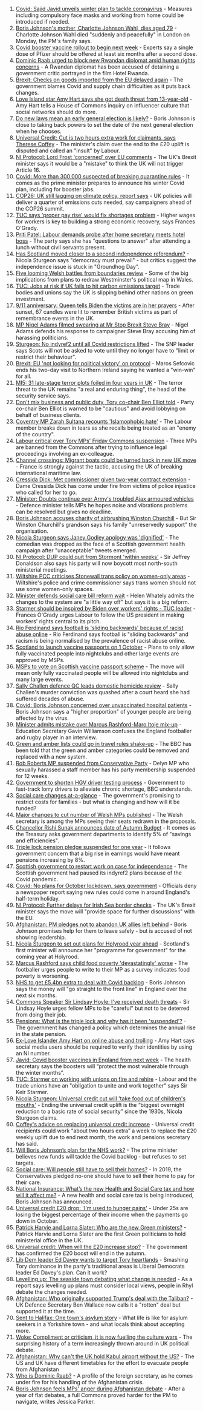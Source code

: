 1. [Covid: Sajid Javid unveils winter plan to tackle coronavirus](https://www.bbc.co.uk/news/uk-58560031?at_medium=RSS&at_campaign=KARANGA) - Measures including compulsory face masks and working from home could be introduced if needed.
2. [Boris Johnson's mother, Charlotte Johnson Wahl, dies aged 79](https://www.bbc.co.uk/news/uk-politics-58548437?at_medium=RSS&at_campaign=KARANGA) - Charlotte Johnson Wahl died "suddenly and peacefully" in London on Monday, the PM's family says.
3. [Covid booster vaccine rollout to begin next week](https://www.bbc.co.uk/news/health-58550833?at_medium=RSS&at_campaign=KARANGA) - Experts say a single dose of Pfizer should be offered at least six months after a second dose.
4. [Dominic Raab urged to block new Rwandan diplomat amid human rights concerns](https://www.bbc.co.uk/news/uk-politics-58549303?at_medium=RSS&at_campaign=KARANGA) - A Rwandan diplomat has been accused of detaining a government critic portrayed in the film Hotel Rwanda.
5. [Brexit: Checks on goods imported from the EU delayed again](https://www.bbc.co.uk/news/uk-politics-58556453?at_medium=RSS&at_campaign=KARANGA) - The government blames Covid and supply chain difficulties as it puts back changes.
6. [Love Island star Amy Hart says she got death threat from 13-year-old](https://www.bbc.co.uk/news/entertainment-arts-58558394?at_medium=RSS&at_campaign=KARANGA) - Amy Hart tells a House of Commons inquiry on influencer culture that social networks should do more.
7. [Do new laws mean an early general election is likely?](https://www.bbc.co.uk/news/uk-politics-58548428?at_medium=RSS&at_campaign=KARANGA) - Boris Johnson is close to taking back powers to set the date of the next general election when he chooses.
8. [Universal Credit: Cut is two hours extra work for claimants, says Therese Coffey](https://www.bbc.co.uk/news/uk-politics-58547881?at_medium=RSS&at_campaign=KARANGA) - The minister's claim over the end to the £20 uplift is disputed and called an "insult" by Labour.
9. [NI Protocol: Lord Frost 'concerned' over EU comments](https://www.bbc.co.uk/news/uk-northern-ireland-58551988?at_medium=RSS&at_campaign=KARANGA) - The UK's Brexit minister says it would be a "mistake" to think the UK will not trigger Article 16.
10. [Covid: More than 300,000 suspected of breaking quarantine rules](https://www.bbc.co.uk/news/uk-politics-58517123?at_medium=RSS&at_campaign=KARANGA) - It comes as the prime minister prepares to announce his winter Covid plan, including for booster jabs.
11. [COP26: UK still lagging on climate policy, report says](https://www.bbc.co.uk/news/science-environment-58520330?at_medium=RSS&at_campaign=KARANGA) - UK policies will deliver a quarter of emissions cuts needed, say campaigners ahead of the COP26 summit.
12. [TUC says 'proper pay rise' would fix shortages problem](https://www.bbc.co.uk/news/business-58538887?at_medium=RSS&at_campaign=KARANGA) - Higher wages for workers is key to building a strong economic recovery, says Frances O'Grady.
13. [Priti Patel: Labour demands probe after home secretary meets hotel boss](https://www.bbc.co.uk/news/uk-politics-58536126?at_medium=RSS&at_campaign=KARANGA) - The party says she has "questions to answer" after attending a lunch without civil servants present.
14. [Has Scotland moved closer to a second independence referendum?](https://www.bbc.co.uk/news/uk-scotland-scotland-politics-58543558?at_medium=RSS&at_campaign=KARANGA) - Nicola Sturgeon says "democracy must prevail" - but critics suggest the independence issue is stuck in "Groundhog Day".
15. [Five looming Welsh battles from boundaries review](https://www.bbc.co.uk/news/uk-wales-politics-58491726?at_medium=RSS&at_campaign=KARANGA) - Some of the big implications from plans to redraw Westminster's political map in Wales.
16. [TUC: Jobs at risk if UK fails to hit carbon emissions target](https://www.bbc.co.uk/news/business-58519996?at_medium=RSS&at_campaign=KARANGA) - Trade bodies and unions say the UK is slipping behind other nations on green investment.
17. [9/11 anniversary: Queen tells Biden the victims are in her prayers](https://www.bbc.co.uk/news/uk-58522061?at_medium=RSS&at_campaign=KARANGA) - After sunset, 67 candles were lit to remember British victims as part of remembrance events in the UK.
18. [MP Nigel Adams filmed swearing at Mr Stop Brexit Steve Bray](https://www.bbc.co.uk/news/uk-england-york-north-yorkshire-58518526?at_medium=RSS&at_campaign=KARANGA) - Nigel Adams defends his response to campaigner Steve Bray accusing him of harassing politicians.
19. [Sturgeon: No indyref2 until all Covid restrictions lifted](https://www.bbc.co.uk/news/uk-scotland-scotland-politics-58536298?at_medium=RSS&at_campaign=KARANGA) - The SNP leader says Scots will not be asked to vote until they no longer have to "limit or restrict their behaviour".
20. [Brexit: EU 'not looking for political victory' on protocol](https://www.bbc.co.uk/news/uk-northern-ireland-58509239?at_medium=RSS&at_campaign=KARANGA) - Maros Sefcovic ends his two-day visit to Northern Ireland saying he wanted a "win-win" for all.
21. [MI5: 31 late-stage terror plots foiled in four years in UK](https://www.bbc.co.uk/news/uk-58512901?at_medium=RSS&at_campaign=KARANGA) - The terror threat to the UK remains "a real and enduring thing", the head of the security service says.
22. [Don't mix business and public duty, Tory co-chair Ben Elliot told](https://www.bbc.co.uk/news/uk-politics-58504744?at_medium=RSS&at_campaign=KARANGA) - Party co-chair Ben Elliot is warned to be "cautious" and avoid lobbying on behalf of business clients.
23. [Coventry MP Zarah Sultana recounts 'Islamophobic hate'](https://www.bbc.co.uk/news/uk-england-coventry-warwickshire-58515751?at_medium=RSS&at_campaign=KARANGA) - The Labour member breaks down in tears as she recalls being treated as an "enemy of the country".
24. [Labour critical over Tory MPs' Friday Commons suspension](https://www.bbc.co.uk/news/uk-politics-58504740?at_medium=RSS&at_campaign=KARANGA) - Three MPs are banned from the Commons after trying to influence legal proceedings involving an ex-colleague.
25. [Channel crossings: Migrant boats could be turned back in new UK move](https://www.bbc.co.uk/news/uk-58495948?at_medium=RSS&at_campaign=KARANGA) - France is strongly against the tactic, accusing the UK of breaking international maritime law.
26. [Cressida Dick: Met commissioner given two-year contract extension](https://www.bbc.co.uk/news/uk-england-london-58518146?at_medium=RSS&at_campaign=KARANGA) - Dame Cressida Dick has come under fire from victims of police injustice who called for her to go.
27. [Minister: Doubts continue over Army's troubled Ajax armoured vehicles](https://www.bbc.co.uk/news/uk-politics-58502779?at_medium=RSS&at_campaign=KARANGA) - Defence minister tells MPs he hopes noise and vibrations problems can be resolved but gives no deadline.
28. [Boris Johnson accuses charity of airbrushing Winston Churchill](https://www.bbc.co.uk/news/uk-politics-58505194?at_medium=RSS&at_campaign=KARANGA) - But Sir Winston Churchill's grandson says his family "unreservedly support" the organisation.
29. [Nicola Sturgeon says Janey Godley apology was 'dignified'](https://www.bbc.co.uk/news/uk-scotland-scotland-politics-58513670?at_medium=RSS&at_campaign=KARANGA) - The comedian was dropped as the face of a Scottish government health campaign after "unacceptable" tweets emerged.
30. [NI Protocol: DUP could quit from Stormont 'within weeks'](https://www.bbc.co.uk/news/uk-northern-ireland-58494209?at_medium=RSS&at_campaign=KARANGA) - Sir Jeffrey Donaldson also says his party will now boycott most north-south ministerial meetings.
31. [Wiltshire PCC criticises Stonewall trans policy on women-only areas](https://www.bbc.co.uk/news/uk-england-wiltshire-58498833?at_medium=RSS&at_campaign=KARANGA) - Wiltshire's police and crime commissioner says trans women should not use some women-only spaces.
32. [Minister defends social care bill reform wait](https://www.bbc.co.uk/news/uk-politics-58487901?at_medium=RSS&at_campaign=KARANGA) - Helen Whately admits the changes to the system are "a little way off" but says it is a big reform.
33. [Starmer should be inspired by Biden over workers' rights - TUC leader](https://www.bbc.co.uk/news/uk-politics-58463491?at_medium=RSS&at_campaign=KARANGA) - Frances O'Grady urges Labour to follow the US president in making workers' rights central to its pitch.
34. [Rio Ferdinand says football is 'sliding backwards' because of racist abuse online](https://www.bbc.co.uk/sport/football/58497685?at_medium=RSS&at_campaign=KARANGA) - Rio Ferdinand says football is "sliding backwards" and racism is being normalised by the prevalence of racist abuse online.
35. [Scotland to launch vaccine passports on 1 October](https://www.bbc.co.uk/news/uk-scotland-scotland-politics-58506013?at_medium=RSS&at_campaign=KARANGA) - Plans to only allow fully vaccinated people into nightclubs and other large events are approved by MSPs.
36. [MSPs to vote on Scottish vaccine passport scheme](https://www.bbc.co.uk/news/uk-scotland-scotland-politics-58492663?at_medium=RSS&at_campaign=KARANGA) - The move will mean only fully vaccinated people will be allowed into nightclubs and many large events.
37. [Sally Challen defence QC leads domestic homicide review](https://www.bbc.co.uk/news/uk-england-surrey-58502249?at_medium=RSS&at_campaign=KARANGA) - Sally Challen's murder conviction was quashed after a court heard she had suffered decades of abuse.
38. [Covid: Boris Johnson concerned over unvaccinated hospital patients](https://www.bbc.co.uk/news/uk-58494842?at_medium=RSS&at_campaign=KARANGA) - Boris Johnson says a "higher proportion" of younger people are being affected by the virus.
39. [Minister admits mistake over Marcus Rashford-Maro Itoje mix-up](https://www.bbc.co.uk/news/uk-politics-58490809?at_medium=RSS&at_campaign=KARANGA) - Education Secretary Gavin Williamson confuses the England footballer and rugby player in an interview.
40. [Green and amber lists could go in travel rules shake-up](https://www.bbc.co.uk/news/business-58491245?at_medium=RSS&at_campaign=KARANGA) - The BBC has been told that the green and amber categories could be removed and replaced with a new system.
41. [Rob Roberts MP suspended from Conservative Party](https://www.bbc.co.uk/news/uk-wales-politics-58476637?at_medium=RSS&at_campaign=KARANGA) - Delyn MP who sexually harassed a staff member has his party membership suspended for 12 weeks.
42. [Government to shorten HGV driver testing process](https://www.bbc.co.uk/news/business-58487347?at_medium=RSS&at_campaign=KARANGA) - Government to fast-track lorry drivers to alleviate chronic shortage, BBC understands.
43. [Social care changes at-a-glance](https://www.bbc.co.uk/news/uk-politics-58473787?at_medium=RSS&at_campaign=KARANGA) - The government's promising to restrict costs for families - but what is changing and how will it be funded?
44. [Major changes to cut number of Welsh MPs published](https://www.bbc.co.uk/news/uk-wales-politics-58476636?at_medium=RSS&at_campaign=KARANGA) - The Welsh secretary is among the MPs seeing their seats redrawn in the proposals.
45. [Chancellor Rishi Sunak announces date of Autumn Budget](https://www.bbc.co.uk/news/uk-politics-58479234?at_medium=RSS&at_campaign=KARANGA) - It comes as the Treasury asks government departments to identify 5% of "savings and efficiencies".
46. [Triple lock pension pledge suspended for one year](https://www.bbc.co.uk/news/business-58476547?at_medium=RSS&at_campaign=KARANGA) - It follows government concern that a big rise in earnings would have meant pensions increasing by 8%.
47. [Scottish government to restart work on case for independence](https://www.bbc.co.uk/news/uk-scotland-scotland-politics-58478187?at_medium=RSS&at_campaign=KARANGA) - The Scottish government had paused its indyref2 plans because of the Covid pandemic.
48. [Covid: No plans for October lockdown, says government](https://www.bbc.co.uk/news/uk-58474536?at_medium=RSS&at_campaign=KARANGA) - Officials deny a newspaper report saying new rules could come in around England's half-term holiday.
49. [NI Protocol: Further delays for Irish Sea border checks](https://www.bbc.co.uk/news/uk-northern-ireland-58461991?at_medium=RSS&at_campaign=KARANGA) - The UK's Brexit minister says the move will "provide space for further discussions" with the EU.
50. [Afghanistan: PM pledges not to abandon UK allies left behind](https://www.bbc.co.uk/news/uk-politics-58467874?at_medium=RSS&at_campaign=KARANGA) - Boris Johnson promises help for them to leave safely - but is accused of not showing leadership.
51. [Nicola Sturgeon to set out plans for Holyrood year ahead](https://www.bbc.co.uk/news/uk-scotland-scotland-politics-58464674?at_medium=RSS&at_campaign=KARANGA) - Scotland's first minister will announce her "programme for government" for the coming year at Holyrood.
52. [Marcus Rashford says child food poverty 'devastatingly' worse](https://www.bbc.co.uk/news/uk-england-manchester-58460197?at_medium=RSS&at_campaign=KARANGA) - The footballer urges people to write to their MP as a survey indicates food poverty is worsening.
53. [NHS to get £5.4bn extra to deal with Covid backlog](https://www.bbc.co.uk/news/uk-politics-58463493?at_medium=RSS&at_campaign=KARANGA) - Boris Johnson says the money will "go straight to the front line" in England over the next six months.
54. [Commons Speaker Sir Lindsay Hoyle: I've received death threats](https://www.bbc.co.uk/news/uk-politics-58462131?at_medium=RSS&at_campaign=KARANGA) - Sir Lindsay Hoyle urges fellow MPs to be "careful" but not to be deterred from doing their job.
55. [Pensions: What is the triple lock and why has it been 'suspended'?](https://www.bbc.co.uk/news/business-53082530?at_medium=RSS&at_campaign=KARANGA) - The government has changed a policy which determines the annual rise in the state pension.
56. [Ex-Love Islander Amy Hart on online abuse and trolling](https://www.bbc.co.uk/news/uk-politics-58559164?at_medium=RSS&at_campaign=KARANGA) - Amy Hart says social media users should be required to verify their identities by using an NI number.
57. [Javid: Covid booster vaccines in England from next week](https://www.bbc.co.uk/news/uk-politics-58559168?at_medium=RSS&at_campaign=KARANGA) - The health secretary says the boosters will “protect the most vulnerable through the winter months”.
58. [TUC: Starmer on working with unions on fire and rehire](https://www.bbc.co.uk/news/uk-politics-58559166?at_medium=RSS&at_campaign=KARANGA) - Labour and the trade unions have an "obligation to unite and work together" says Sir Keir Starmer.
59. [Nicola Sturgeon: Universal credit cut will 'take food out of children's mouths'](https://www.bbc.co.uk/news/uk-politics-58548621?at_medium=RSS&at_campaign=KARANGA) - Ending the universal credit uplift is the “biggest overnight reduction to a basic rate of social security” since the 1930s, Nicola Sturgeon claims.
60. [Coffey's advice on replacing universal credit increase](https://www.bbc.co.uk/news/uk-politics-58548618?at_medium=RSS&at_campaign=KARANGA) - Universal credit recipients could work “about two hours extra” a week to replace the £20 weekly uplift due to end next month, the work and pensions secretary has said.
61. [Will Boris Johnson’s plan for the NHS work?](https://www.bbc.co.uk/news/health-58480863?at_medium=RSS&at_campaign=KARANGA) - The prime minister believes new funds will tackle the Covid backlog - but refuses to set targets.
62. [Social care: Will people still have to sell their homes?](https://www.bbc.co.uk/news/58486476?at_medium=RSS&at_campaign=KARANGA) - In 2019, the Conservatives pledged no-one should have to sell their home to pay for their care.
63. [National Insurance: What’s the new Health and Social Care tax and how will it affect me?](https://www.bbc.co.uk/news/uk-politics-58436009?at_medium=RSS&at_campaign=KARANGA) - A new health and social care tax is being introduced, Boris Johnson has announced.
64. [Universal credit £20 drop: 'I'm used to hunger pains'](https://www.bbc.co.uk/news/newsbeat-58186978?at_medium=RSS&at_campaign=KARANGA) - Under 25s are losing the biggest percentage of their income when the payments go down in October.
65. [Patrick Harvie and Lorna Slater: Who are the new Green ministers?](https://www.bbc.co.uk/news/uk-scotland-scotland-politics-58268743?at_medium=RSS&at_campaign=KARANGA) - Patrick Harvie and Lorna Slater are the first Green politicians to hold ministerial office in the UK.
66. [Universal credit: When will the £20 increase stop?](https://www.bbc.co.uk/news/uk-41487126?at_medium=RSS&at_campaign=KARANGA) - The government has confirmed the £20 boost will end in the autumn.
67. [Lib Dem leader Ed Davey wants to target Tory heartlands](https://www.bbc.co.uk/news/uk-politics-58306872?at_medium=RSS&at_campaign=KARANGA) - Smashing Tory dominance in the party's traditional areas is Liberal Democrats leader Ed Davey's plan. Can it work?
68. [Levelling up: The seaside town debating what change is needed](https://www.bbc.co.uk/news/uk-58248594?at_medium=RSS&at_campaign=KARANGA) - As a report says levelling up plans must consider local views, people in Rhyl debate the changes needed.
69. [Afghanistan: Who originally supported Trump's deal with the Taliban?](https://www.bbc.co.uk/news/58271943?at_medium=RSS&at_campaign=KARANGA) - UK Defence Secretary Ben Wallace now calls it a "rotten" deal but supported it at the time.
70. [Sent to Halifax: One town's asylum story](https://www.bbc.co.uk/news/uk-politics-58270841?at_medium=RSS&at_campaign=KARANGA) - What life is like for asylum seekers in a Yorkshire town - and what locals think about accepting more.
71. [Woke: Compliment or criticism, it is now fuelling the culture wars](https://www.bbc.co.uk/news/uk-politics-58281576?at_medium=RSS&at_campaign=KARANGA) - The surprising history of a term increasingly thrown around in UK political debate.
72. [Afghanistan: Why can't the UK hold Kabul airport without the US?](https://www.bbc.co.uk/news/world-58305185?at_medium=RSS&at_campaign=KARANGA) - The US and UK have different timetables for the effort to evacuate people from Afghanistan
73. [Who is Dominic Raab?](https://www.bbc.co.uk/news/uk-politics-52064637?at_medium=RSS&at_campaign=KARANGA) - A profile of the foreign secretary, as he comes under fire for his handling of the Afghanistan crisis.
74. [Boris Johnson feels MPs' anger during Afghanistan debate](https://www.bbc.co.uk/news/uk-politics-58256616?at_medium=RSS&at_campaign=KARANGA) - After a year of flat debates, a full Commons proved harder for the PM to navigate, writes Jessica Parker.
